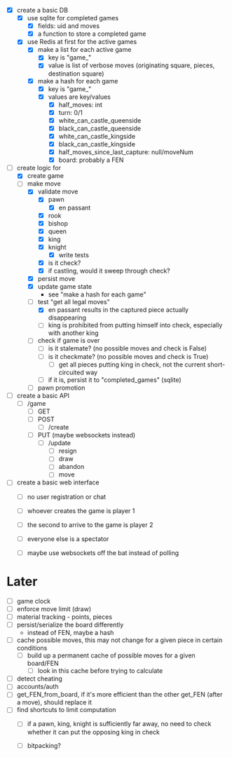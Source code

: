 - [x] create a basic DB
  - [x] use sqlite for completed games
    - [x] fields: uid and moves
    - [x] a function to store a completed game
  - [x] use Redis at first for the active games
    - [x] make a list for each active game
        - [x] key is "game_<uid>"
        - [x] value is list of verbose moves (originating square, pieces, destination square)
    - [x] make a hash for each game
        - [x] key is "game_<uid>"
        - [x] values are key/values
            - [x] half_moves: int
            - [x] turn: 0/1
            - [x] white_can_castle_queenside
            - [x] black_can_castle_queenside
            - [x] white_can_castle_kingside
            - [x] black_can_castle_kingside
            - [x] half_moves_since_last_capture: null/moveNum
            - [x] board: probably a FEN
- [ ] create logic for
  - [x] create game
  - [ ] make move
    - [x] validate move
        - [x] pawn
            - [x] en passant
        - [x] rook
        - [x] bishop
        - [x] queen
        - [x] king
        - [x] knight
            - [x] write tests
        - [x] is it check?
        - [x] if castling, would it sweep through check?
    - [x] persist move
    - [x] update game state
        - see "make a hash for each game"
    - [ ] test "get all legal moves"
        - [x] en passant results in the captured piece actually disappearing
        - [ ] king is prohibited from putting himself into check, especially with another king
    - [ ] check if game is over
        - [ ] is it stalemate? (no possible moves and check is False)
        - [ ] is it checkmate? (no possible moves and check is True)
            - [ ] get all pieces putting king in check, not the current short-circuited way
        - [ ] if it is, persist it to "completed_games" (sqlite)
    - [ ] pawn promotion
- [ ] create a basic API
  - [ ] /game
    - [ ] GET
    - [ ] POST
        - [ ] /create
    - [ ] PUT (maybe websockets instead)
        - [ ] /update
            - [ ] resign
            - [ ] draw
            - [ ] abandon
            - [ ] move
- [ ] create a basic web interface
  - [ ] no user registration or chat
  - [ ] whoever creates the game is player 1
  - [ ] the second to arrive to the game is player 2
  - [ ] everyone else is a spectator
  - [ ] maybe use websockets off the bat instead of polling


# Later

- [ ] game clock
- [ ] enforce move limit (draw)
- [ ] material tracking - points, pieces
- [ ] persist/serialize the board differently
  - instead of FEN, maybe a hash
- [ ] cache possible moves, this may not change for a given piece in certain conditions
  - [ ] build up a permanent cache of possible moves for a given board/FEN
      - [ ] look in this cache before trying to calculate
- [ ] detect cheating
- [ ] accounts/auth
- [ ] get_FEN_from_board, if it's more efficient than the other get_FEN (after a move), should replace it
- [ ] find shortcuts to limit computation
  - [ ] if a pawn, king, knight is sufficiently far away, no need to check whether it can put the opposing king in check
  - [ ] bitpacking?

